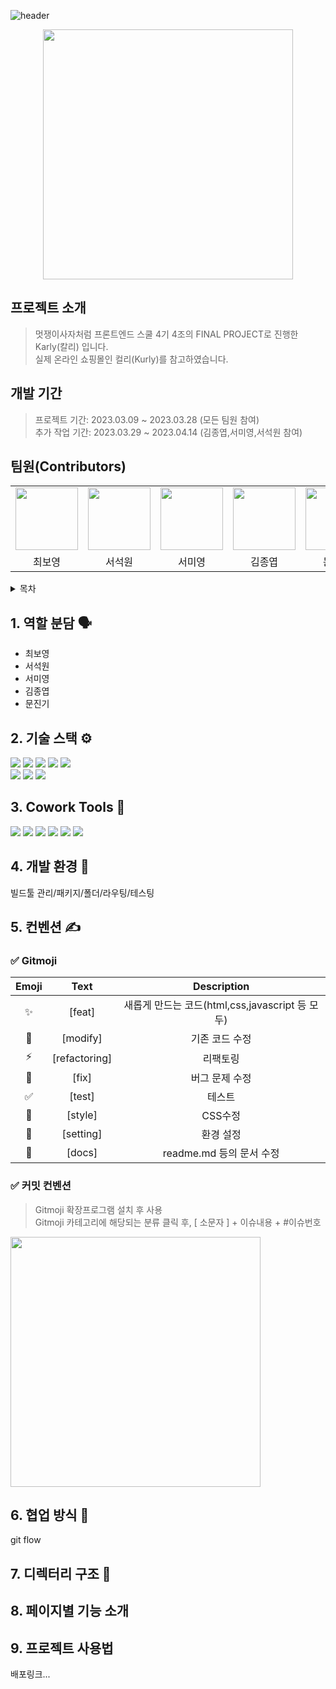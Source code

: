 <!-- ![header](https://capsule-render.vercel.app/api?text=Market%20Karly&fontAlign=70&=Desc&descAlign=20) -->
![header](https://capsule-render.vercel.app/api?type=waving&color=0:5F0080,100:FFFFFF)
<!-- # <div align="center">🦁 LikeLion 프론트엔드 스쿨 4기 FINAL PROJECT 🦁</div> -->
<!-- ![image](https://user-images.githubusercontent.com/112063987/233653395-53c97abc-dd18-4de2-888e-88d7cbe95384.png) -->
<!-- ![image](https://user-images.githubusercontent.com/112063987/233664236-192af5b5-3f49-435e-a65c-c4af44a05aeb.png) -->

<div align="center"><img src="https://user-images.githubusercontent.com/112063987/233669862-47a68263-8187-465d-bcd5-c3c94568818a.png" width="400"></div>

## 프로젝트 소개
> 멋쟁이사자처럼 프론트엔드 스쿨 4기 4조의 FINAL PROJECT로 진행한 Karly(칼리) 입니다. <br />
> 실제 온라인 쇼핑몰인 컬리(Kurly)를 참고하였습니다.

## 개발 기간
> 프로젝트 기간: 2023.03.09 ~ 2023.03.28 (모든 팀원 참여)<br/>
> 추가 작업 기간: 2023.03.29 ~ 2023.04.14 (김종엽,서미영,서석원 참여)

## 팀원(Contributors)
<table>
  <tbody>
    <tr>
      <td align="center">
        <a href="https://github.com/kelly121212">
          <img src="https://github.com/kelly121212.png" width="100">
        </a>
      <td align="center">
        <a href="https://github.com/ssw6750">
          <img src="https://github.com/ssw6750.png" width="100">
        </a>
      </td>
      <td align="center">
        <a href="https://github.com/SeoMiYoung">
          <img src="https://github.com/SeoMiYoung.png" width="100">
        </a>
      </td>
      <td align="center">
        <a href="https://github.com/PracticeKJY">
          <img src="https://github.com/PracticeKJY.png" width="100">
        </a>
      </td>
      <td align="center">
        <a href="https://github.com/tkdkfkgk">
          <img src="https://github.com/tkdkfkgk.png" width="100">
        </a>
      </td>
    </tr>
    <tr>
      <td align="center">최보영</td>
      <td align="center">서석원</td>
      <td align="center">서미영</td>
      <td align="center">김종엽</td>
      <td align="center">문진기</td>
    </tr>
  </tbody>
</table>

<details>
    <summary>목차</summary>
    <div markdown="1">1. 역할 분담</div>   
    <div markdown="2">2. 기술 스택</div>  
</details>


## 1. 역할 분담 :speaking_head: 
- 최보영
- 서석원
- 서미영
- 김종엽
- 문진기

## 2. 기술 스택 :gear: 
<!--
<img src="https://img.shields.io/badge/텍스트-컬러코드?style=for-the-badge&logo=아이콘이름&logoColor=white"/>
-->
<div>
<img src="https://img.shields.io/badge/html5-E34F26?style=for-the-badge&logo=html5&logoColor=white">
<img src="https://img.shields.io/badge/css3-1572B6?style=for-the-badge&logo=css3&logoColor=white">
<img src="https://img.shields.io/badge/javascript-F7DF1E?style=for-the-badge&logo=javascript&logoColor=black">
<img src="https://img.shields.io/badge/react-61DAFB?style=for-the-badge&logo=react&logoColor=black">
<img src="https://img.shields.io/badge/cssmodules-000000?style=for-the-badge&logo=cssmodules&logoColor=white"/>
<br />
<img src="https://img.shields.io/badge/webpack-8DD6F9?style=for-the-badge&logo=webpack&logoColor=white"/>
<img src="https://img.shields.io/badge/firebase-FFCA28?style=for-the-badge&logo=firebase&logoColor=white"/>
<img src="https://img.shields.io/badge/storybook-FF4785?style=for-the-badge&logo=storybook&logoColor=white"/>
</div>



## 3. Cowork Tools 🦁 
<div>
<img src="https://img.shields.io/badge/discord-5865F2?style=for-the-badge&logo=discord&logoColor=white"/>
<img src="https://img.shields.io/badge/notion-000000?style=for-the-badge&logo=notion&logoColor=white"/>
<img src="https://img.shields.io/badge/figma-F24E1E?style=for-the-badge&logo=figma&logoColor=white"/>
<img src="https://img.shields.io/badge/Github-181717?style=for-the-badge&logo=github&logoColor=white">
<img src="https://img.shields.io/badge/git-F05032?style=for-the-badge&logo=git&logoColor=white">
<img src="https://img.shields.io/badge/visualstudiocode-007ACC?style=for-the-badge&logo=visualstudiocode&logoColor=white"/>
</div> 

## 4. 개발 환경 :hammer: 
빌드툴 관리/패키지/폴더/라우팅/테스팅

## 5. 컨벤션 :writing_hand:  
### :white_check_mark: Gitmoji 
<table>
  <thead>
    <tr>
      <th align="center">Emoji</th>
      <th align="center">Text</th>
      <th align="center">Description</th>
    </tr>
  </thead>
  <tbody>
    <tr>
      <td align="center">✨</td>
      <td align="center">[feat]</td>
      <td align="center">새롭게 만드는 코드(html,css,javascript 등 모두)</td>
    </tr>
    <tr>
      <td align="center">🎨</td>
      <td align="center">[modify]</td>
      <td align="center">기존 코드 수정</td>
    </tr>
    <tr>
      <td align="center">⚡️</td>
      <td align="center">[refactoring]</td>
      <td align="center">리팩토링</td>
    </tr>
    <tr>
      <td align="center">🐛</td>
      <td align="center">[fix]</td>
      <td align="center">버그 문제 수정</td>
    </tr>
    <tr>
      <td align="center">✅</td>
      <td align="center">[test]</td>
      <td align="center">테스트</td>
    </tr>
    <tr>
      <td align="center">💄</td>
      <td align="center">[style]</td>
      <td align="center">CSS수정</td>
    </tr>
    <tr>
      <td align="center">🔧</td>
      <td align="center">[setting]</td>
      <td align="center">환경 설정</td>
    </tr>
    <tr>
      <td align="center">📝</td>
      <td align="center">[docs]</td>
      <td align="center">readme.md 등의 문서 수정</td>
    </tr>
  </tbody>
</table>

### :white_check_mark: 커밋 컨벤션
> Gitmoji 확장프로그램 설치 후 사용<br />
> Gitmoji 카테고리에 해당되는 분류 클릭 후, [ 소문자 ] + 이슈내용 + #이슈번호
<img src="https://user-images.githubusercontent.com/112063987/233770199-be4785ea-1f46-4e53-844f-1b9474f6a4ad.png" width="400">

## 6. 협업 방식 :busts_in_silhouette: 
git flow
## 7. 디렉터리 구조 :file_folder: 

## 8. 페이지별 기능 소개
## 9. 프로젝트 사용법
배포링크...


<!-- ![footer](https://capsule-render.vercel.app/api?section=footer&type=waving&color=0:FFFFFF,100:5F0080) -->
